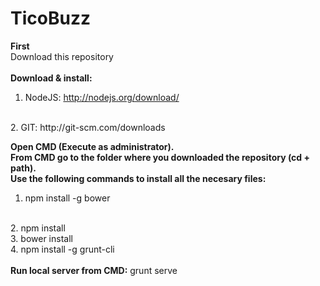 TicoBuzz
========
<strong>First</strong>
<br/>
Download this repository
<br/>
<br/>
<strong>Download & install:</strong>
<br/>
1. NodeJS: http://nodejs.org/download/
<br/>
2. GIT: http://git-scm.com/downloads
<br/>

<strong>Open CMD (Execute as administrator). 
<br/>
From CMD go to the folder where you downloaded the repository (cd + path).</strong>
<br/>
<strong>Use the following commands to install all the necesary files:</strong>
<br/>
1. npm install -g bower
<br/>
2. npm install
<br/>
3. bower install
<br/>
4. npm install -g grunt-cli
<br/>
<br/>
<strong>Run local server from CMD:</strong> grunt serve
